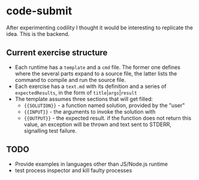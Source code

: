 # code-submit

After experimenting codility I thought it would be interesting to replicate the idea.
This is the backend.


## Current exercise structure

* Each runtime has a `template` and a `cmd` file.
The former one defines where the several parts expand to a source file,
the latter lists the command to compile and run the source file.
* Each exercise has a `text.md` with its definition and a series of `expectedResults`,
in the form of `title`|`args`|`result`
* The template assumes three sections that will get filled:
    * `{{SOLUTION}}` - a function named solution, provided by the "user"
    * `{{INPUT}}`    - the arguments to invoke the solution with
    * `{{OUTPUT}}`   - the expected result.
    if the function does not return this value,
    an exception will be thrown and text sent to STDERR,
    signalling test failure.


## TODO

* Provide examples in languages other than JS/Node.js runtime
* test process inspector and kill faulty processes
